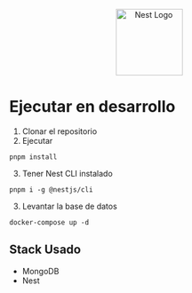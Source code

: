 <p align="center">
  <a href="http://nestjs.com/" target="blank"><img src="https://nestjs.com/img/logo-small.svg" width="120" alt="Nest Logo" /></a>
</p>

# Ejecutar en desarrollo

1. Clonar el repositorio
2. Ejecutar
```
pnpm install
```
3. Tener Nest CLI instalado
```
pnpm i -g @nestjs/cli
```
3. Levantar la base de datos
```
docker-compose up -d
```

## Stack Usado
* MongoDB
* Nest